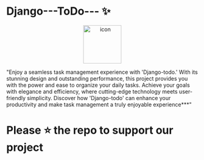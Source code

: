 # Django---ToDo--- ✨

<p align="center">
<img src="https://techstack-generator.vercel.app/django-icon.svg" alt="icon" width="100" height="100" />
</p>

"Enjoy a seamless task management experience with 'Django-todo.' With its stunning 
design and outstanding performance, this project provides you with the power and ease 
to organize your daily tasks. Achieve your goals with elegance and efficiency, where cutting-edge technology meets user-friendly simplicity. Discover how 'Django-todo' can
 enhance your productivity and make task management a truly enjoyable experience***" 


 #  Please ⭐ the repo to support our project 
